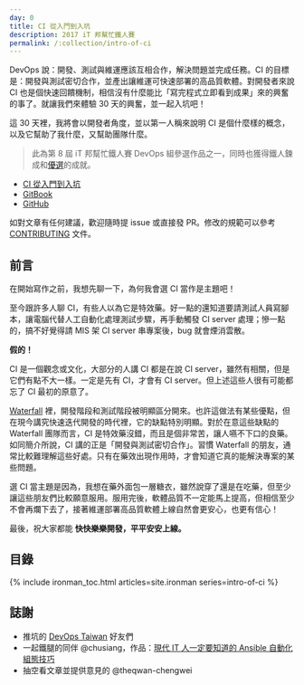 ```yaml
---
day: 0
title: CI 從入門到入坑
description: 2017 iT 邦幫忙鐵人賽
permalink: /:collection/intro-of-ci
---
```


DevOps 說：開發、測試與維運應該互相合作，解決問題並完成任務。CI 的目標是：開發與測試密切合作，並產出讓維運可快速部署的高品質軟體。對開發者來說 CI 也是個快速回饋機制，相信沒有什麼能比「寫完程式立即看到成果」來的興奮的事了。就讓我們來體驗 30 天的興奮，並一起入坑吧！

這 30 天裡，我將會以開發者角度，並以第一人稱來說明 CI 是個什麼樣的概念，以及它幫助了我什麼，又幫助團隊什麼。

> 此為第 8 屆 iT 邦幫忙鐵人賽 DevOps 組參選作品之一，同時也獲得鐵人鍊成和[優選](https://ithelp.ithome.com.tw/ironman/winner-list)的成就。

* [CI 從入門到入坑](http://ithelp.ithome.com.tw/users/20102562/ironman/987)
* [GitBook](https://www.gitbook.com/book/mileschou/intro-of-ci/details)
* [GitHub](https://github.com/MilesChou/book-intro-of-ci) 

如對文章有任何建議，歡迎隨時提 issue 或直接發 PR。修改的規範可以參考 [CONTRIBUTING](/CONTRIBUTING.md) 文件。

## 前言

在開始寫作之前，我想先聊一下，為何我會選 CI 當作是主題吧！

至今跟許多人聊 CI，有些人以為它是特效藥。好一點的還知道要請測試人員寫腳本，讓電腦代替人工自動化處理測試步驟，再手動觸發 CI server 處理；慘一點的，搞不好覺得請 MIS 架 CI server 串專案後，bug 就會煙消雲散。

**假的！**

CI 是一個觀念或文化，大部分的人講 CI 都是在說 CI server，雖然有相關，但是它們有點不大一樣。一定是先有 CI，才會有 CI server。但上述這些人很有可能都忘了 CI 最初的原意了。

[Waterfall][] 裡，開發階段和測試階段被明顯區分開來。也許這做法有某些優點，但在現今講究快速迭代開發的時代裡，它的缺點特別明顯。對於在意這些缺點的 Waterfall 團隊而言，CI 是特效藥沒錯，而且是個非常苦，讓人嚥不下口的良藥。如同簡介所說，CI 講的正是「開發與測試密切合作」。習慣 Waterfall 的朋友，通常比較難理解這些好處。只有在藥效出現作用時，才會知道它真的能解決專案的某些問題。

選 CI 當主題是因為，我想在藥外面包一層糖衣，雖然說穿了還是在吃藥，但至少讓這些朋友們比較願意服用。服用完後，軟體品質不一定能馬上提高，但相信至少不會再爛下去了，接著維運部署高品質軟體上線自然會更安心，也更有信心！

最後，祝大家都能 **快快樂樂開發，平平安安上線。**

## 目錄

{% include ironman_toc.html articles=site.ironman series=intro-of-ci %}

## 誌謝

* 推坑的 [DevOps Taiwan](https://www.facebook.com/groups/DevOpsTaiwan/) 好友們
* 一起鐵腿的同伴 @chusiang，作品：[現代 IT 人一定要知道的 Ansible 自動化組態技巧](https://github.com/chusiang/automate-with-ansible)
* 抽空看文章並提供意見的 @theqwan-chengwei

[Waterfall]: https://en.wikipedia.org/wiki/Waterfall_model
